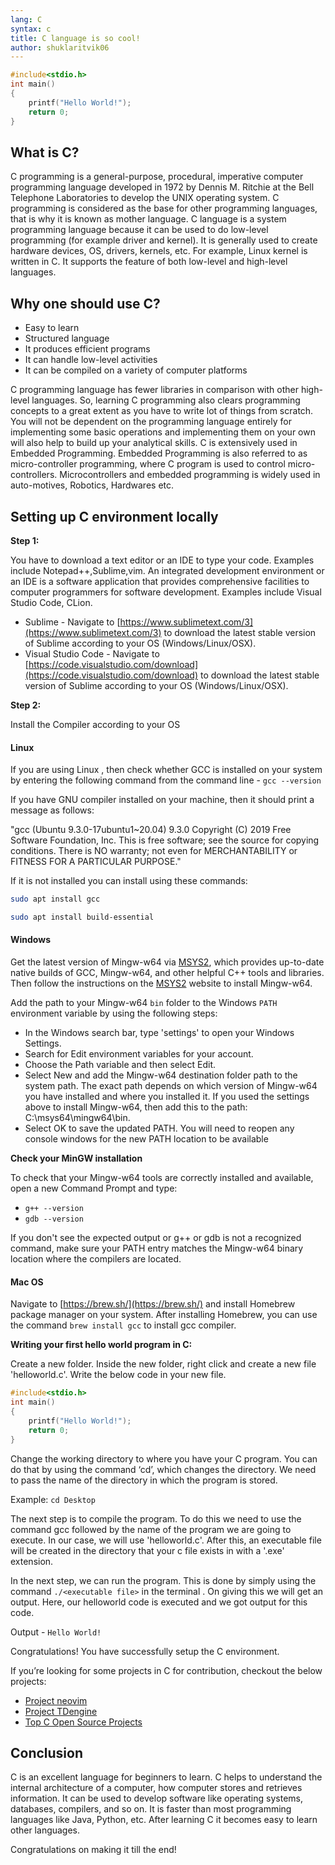```yaml
---
lang: C
syntax: c
title: C language is so cool!
author: shuklaritvik06
---
```


```c
#include<stdio.h>
int main()
{
    printf("Hello World!");
    return 0;
}
```

## What is C?

C programming is a general-purpose, procedural, imperative computer programming language developed in 1972 by Dennis M. Ritchie at the Bell Telephone Laboratories to develop the UNIX operating system. C programming is considered as the base for other programming languages, that is why it is known as mother language. C language is a system programming language because it can be used to do low-level programming (for example driver and kernel). It is generally used to create hardware devices, OS, drivers, kernels, etc. For example, Linux kernel is written in C. It supports the feature of both low-level and high-level languages.

## Why one should use C?

-   Easy to learn
-   Structured language
-   It produces efficient programs
-   It can handle low-level activities
-   It can be compiled on a variety of computer platforms

C programming language has fewer libraries in comparison with other high-level languages. So, learning C programming also clears programming concepts to a great extent as you have to write lot of things from scratch. You will not be dependent on the programming language entirely for implementing some basic operations and implementing them on your own will also help to build up your analytical skills. C is extensively used in Embedded Programming. Embedded Programming is also referred to as micro-controller programming, where C program is used to control micro-controllers. Microcontrollers and embedded programming is widely used in auto-motives, Robotics, Hardwares etc.

## Setting up C environment locally

**Step 1:**

You have to download a text editor or an IDE to type your code. Examples include Notepad++,Sublime,vim. An integrated development environment or an IDE is a software application that provides comprehensive facilities to computer programmers for software development. Examples include Visual Studio Code, CLion.

-   Sublime - Navigate to [https://www.sublimetext.com/3](https://www.sublimetext.com/3) to download the latest stable version of Sublime according to your OS (Windows/Linux/OSX).
-   Visual Studio Code - Navigate to [https://code.visualstudio.com/download](https://code.visualstudio.com/download) to download the latest stable version of Sublime according to your OS (Windows/Linux/OSX).

**Step 2:**

Install the Compiler according to your OS

#### Linux

If you are using Linux , then check whether GCC is installed on your system by entering the following command from the command line - `gcc --version`

If you have GNU compiler installed on your machine, then it should print a message as follows:

"gcc (Ubuntu 9.3.0-17ubuntu1~20.04) 9.3.0 Copyright (C) 2019 Free Software Foundation, Inc.
This is free software; see the source for copying conditions. There is NO
warranty; not even for MERCHANTABILITY or FITNESS FOR A PARTICULAR PURPOSE."

If it is not installed you can install using these commands:

```bash
sudo apt install gcc
```

```bash
sudo apt install build-essential
```

#### Windows

Get the latest version of Mingw-w64 via [MSYS2](https://www.msys2.org/), which provides up-to-date native builds of GCC, Mingw-w64, and other helpful C++ tools and libraries. Then follow the instructions on the [MSYS2](https://www.msys2.org/) website to install Mingw-w64.

Add the path to your Mingw-w64 `bin` folder to the Windows `PATH` environment variable by using the following steps:

-   In the Windows search bar, type 'settings' to open your Windows Settings.
-   Search for Edit environment variables for your account.
-   Choose the Path variable and then select Edit.
-   Select New and add the Mingw-w64 destination folder path to the system path. The exact path depends on which version of Mingw-w64 you have installed and where you installed it. If you used the settings above to install Mingw-w64, then add this to the path: C:\msys64\mingw64\bin.
-   Select OK to save the updated PATH. You will need to reopen any console windows for the new PATH location to be available

**Check your MinGW installation**

To check that your Mingw-w64 tools are correctly installed and available, open a new Command Prompt and type:

-   `g++ --version`
-   `gdb --version`

If you don't see the expected output or g++ or gdb is not a recognized command, make sure your PATH entry matches the Mingw-w64 binary location where the compilers are located.

#### Mac OS

Navigate to [https://brew.sh/](https://brew.sh/) and install Homebrew package manager on your system. After installing Homebrew, you can use the command `brew install gcc` to install gcc compiler.

**Writing your first hello world program in C:**

Create a new folder. Inside the new folder, right click and create a new file 'helloworld.c'. Write the below code in your new file.

```c
#include<stdio.h>
int main()
{
    printf("Hello World!");
    return 0;
}
```

Change the working directory to where you have your C program. You can do that by using the command ‘cd’, which changes the directory. We need to pass the name of the directory in which the program is stored.

Example: `cd Desktop`

The next step is to compile the program. To do this we need to use the command gcc followed by the name of the program we are going to execute. In our case, we will use 'helloworld.c'. After this, an executable file will be created in the directory that your c file exists in with a '.exe' extension.

In the next step, we can run the program. This is done by simply using the command `./<executable file>` in the terminal . On giving this we will get an output. Here, our helloworld code is executed and we got output for this code.

Output - `Hello World!`

Congratulations! You have successfully setup the C environment.

If you’re looking for some projects in C for contribution, checkout the below projects:

-   [Project neovim](https://github.com/neovim/neovim)
-   [Project TDengine](https://github.com/taosdata/TDengine)
-   [Top C Open Source Projects](https://github.com/trending/c)

## Conclusion

C is an excellent language for beginners to learn. C helps to understand the internal architecture of a computer, how computer stores and retrieves information. It can be used to develop software like operating systems, databases, compilers, and so on. It is faster than most programming languages like Java, Python, etc. After learning C it becomes easy to learn other languages.

Congratulations on making it till the end!
